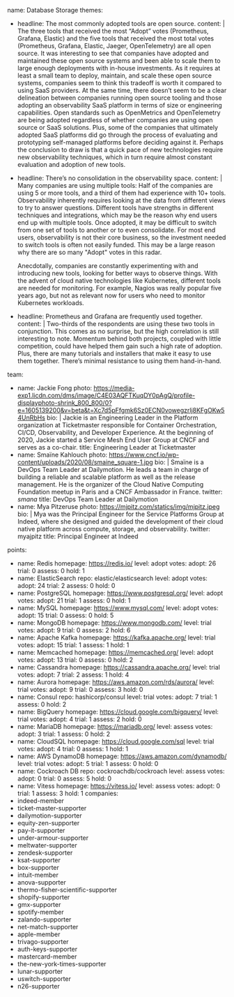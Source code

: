 name: Database Storage
themes:
  - headline: The most commonly adopted tools are open source.
    content: |
      The three tools that received the most “Adopt” votes (Prometheus, Grafana, Elastic) and the five tools that received the most total votes (Prometheus, Grafana, Elastic, Jaeger, OpenTelemetry) are all open source. 
      It was interesting to see that companies have adopted and maintained these open source systems and been able to scale them to large enough deployments with in-house investments. As it requires at least a small team to deploy, maintain, and scale these open source systems, companies seem to think this tradeoff is worth it compared to using SaaS providers. 
      At the same time, there doesn’t seem to be a clear delineation between companies running open source tooling and those adopting an observability SaaS platform in terms of size or engineering capabilities. Open standards such as OpenMetrics and OpenTelemetry are being adopted regardless of whether companies are using open source or SaaS solutions. Plus, some of the companies that ultimately adopted SaaS platforms did go through the process of evaluating and prototyping self-managed platforms before deciding against it. Perhaps the conclusion to draw is that a quick pace of new technologies require new observability techniques, which in turn require almost constant evaluation and adoption of new tools.
  - headline: There’s no consolidation in the observability space.
    content: |
      Many companies are using multiple tools: Half of the companies are using 5 or more tools, and a third of them had experience with 10+ tools. 
      Observability inherently requires looking at the data from different views to try to answer questions. Different tools have strengths in different techniques and integrations, which may be the reason why end users end up with multiple tools. Once adopted, it may be difficult to switch from one set of tools to another or to even consolidate. For most end users, observability is not their core business, so the investment needed to switch tools is often not easily funded. This may be a large reason why there are so many "Adopt" votes in this radar.
      
      Anecdotally, companies are constantly experimenting with and introducing new tools, looking for better ways to observe things. With the advent of cloud native technologies like Kubernetes, different tools are needed for monitoring. For example, Nagios was really popular five years ago, but not as relevant now for users who need to monitor Kubernetes workloads. 
  - headline: Prometheus and Grafana are frequently used together.
    content: |
      Two-thirds of the respondents are using these two tools in conjunction. This comes as no surprise, but the high correlation is still interesting to note. Momentum behind both projects, coupled with little competition, could have helped them gain such a high rate of adoption. Plus, there are many tutorials and installers that make it easy to use them together. There’s minimal resistance to using them hand-in-hand.
      
team:
  - name: Jackie Fong
    photo: https://media-exp1.licdn.com/dms/image/C4E03AQFTKuqDY0pAgQ/profile-displayphoto-shrink_800_800/0?e=1605139200&v=beta&t=Xc7d5pFfgmk6Sz0ECN0vowegzrlj8KFgOKw54UnRbHs
    bio: |
      Jackie is an Engineering Leader in the Platform organization at Ticketmaster responsible for Container Orchestration, CI/CD, Observability, and Developer Experience. At the beginning of 2020, Jackie started a Service Mesh End User Group at CNCF and serves as a co-chair.
        title: Engineering Leader at Ticketmaster
  - name: Smaïne Kahlouch
    photo: https://www.cncf.io/wp-content/uploads/2020/08/smaine_square-1.jpg
    bio: |
      Smaïne is a DevOps Team Leader at Dailymotion. He leads a team in charge of building a reliable and scalable platform as well as the release management.
He is the organizer of the Cloud Native Computing Foundation meetup in Paris and a CNCF Ambassador in France.
    twitter: _smana_
    title: DevOps Team Leader at Dailymotion
  - name: Mya Pitzeruse
    photo: https://mjpitz.com/statics/img/mjpitz.jpeg
    bio: |
      Mya was the Principal Engineer for the Service Platforms Group at Indeed, where she designed and guided the development of their cloud native platform across compute, storage, and observability.
    twitter: myajpitz
    title: Principal Engineer at Indeed
  
  
points:
  - name: Redis
    homepage: https://redis.io/
    level: adopt
    votes:
      adopt: 26
      trial: 0
      assess: 0
      hold: 1
  - name: ElasticSearch
    repo: elastic/elasticsearch
    level: adopt
    votes:
      adopt: 24
      trial: 2
      assess: 0
      hold: 0
  - name: PostgreSQL
    homepage: https://www.postgresql.org/
    level: adopt
    votes:
      adopt: 21
      trial: 1
      assess: 0
      hold: 1
  - name: MySQL
    homepage: https://www.mysql.com/
    level: adopt
    votes:
      adopt: 15
      trial: 0
      assess: 0
      hold: 5
  - name: MongoDB
    homepage: https://www.mongodb.com/
    level: trial
    votes:
      adopt: 9
      trial: 0
      assess: 2
      hold: 6
  - name: Apache Kafka
    homepage: https://kafka.apache.org/
    level: trial
    votes:
      adopt: 15
      trial: 1
      assess: 1
      hold: 1
  - name: Memcached
    homepage: https://memcached.org/
    level: adopt
    votes:
      adopt: 13
      trial: 0
      assess: 0
      hold: 2
  - name: Cassandra
    homepage: https://cassandra.apache.org/
    level: trial
    votes:
      adopt: 7
      trial: 2
      assess: 1
      hold: 4
  - name: Aurora
    homepage: https://aws.amazon.com/rds/aurora/
    level: trial
    votes:
      adopt: 9
      trial: 0
      assess: 3
      hold: 0
  - name: Consul
    repo: hashicorp/consul
    level: trial
    votes:
      adopt: 7
      trial: 1
      assess: 0
      hold: 2
  - name: BigQuery
    homepage: https://cloud.google.com/bigquery/
    level: trial
    votes:
      adopt: 4
      trial: 1
      assess: 2
      hold: 0
  - name: MariaDB
    homepage: https://mariadb.org/
    level: assess
    votes:
      adopt: 3
      trial: 1
      assess: 0
      hold: 2
  - name: CloudSQL
    homepage: https://cloud.google.com/sql
    level: trial
    votes:
      adopt: 4
      trial: 0
      assess: 1
      hold: 1
  - name: AWS DynamoDB
    homepage: https://aws.amazon.com/dynamodb/
    level: trial
    votes: 
      adopt: 5
      trial: 1
      assess: 0
      hold: 0
  - name: Cockroach DB
    repo: cockroachdb/cockroach
    level: assess
    votes: 
      adopt: 0
      trial: 0
      assess: 5
      hold: 0
  - name: Vitess
    homepage: https://vitess.io/
    level: assess
    votes: 
      adopt: 0
      trial: 1
      assess: 3
      hold: 1
companies:
  - indeed-member
  - ticket-master-supporter
  - dailymotion-supporter
  - equity-zen-supporter
  - pay-it-supporter
  - under-armour-supporter  
  - meltwater-supporter
  - zendesk-supporter
  - ksat-supporter
  - box-supporter
  - intuit-member
  - anova-supporter
  - thermo-fisher-scientific-supporter
  - shopify-supporter
  - gmx-supporter
  - spotify-member
  - zalando-supporter  
  - net-match-supporter
  - apple-member
  - trivago-supporter
  - auth-keys-supporter 
  - mastercard-member
  - the-new-york-times-supporter
  - lunar-supporter
  - uswitch-supporter
  - n26-supporter  
  
